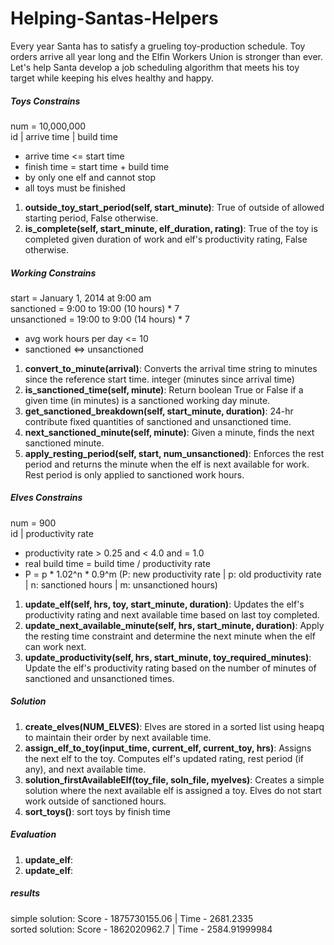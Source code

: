 Helping-Santas-Helpers
======================

Every year Santa has to satisfy a grueling toy-production schedule. Toy orders arrive all year long and the Elfin Workers Union is stronger than ever. Let's help Santa develop a job scheduling algorithm that meets his toy target while keeping his elves healthy and happy.


##### Toys Constrains
num = 10,000,000 <br>
id | arrive time | build time 
 - arrive time <= start time
 - finish time = start time + build time
 - by only one elf and cannot stop
 - all toys must be finished
1. **outside_toy_start_period(self, start_minute)**: True of outside of allowed starting period, False otherwise. 
2. **is_complete(self, start_minute, elf_duration, rating)**: True of the toy is completed given duration of work and elf's productivity rating, False otherwise. 


##### Working Constrains
start = January 1, 2014 at 9:00 am <br>
sanctioned = 9:00 to 19:00 (10 hours) * 7 <br>
unsanctioned = 19:00 to 9:00 (14 hours) * 7 <br>
 - avg work hours per day <= 10
 - sanctioned <=> unsanctioned
1. **convert_to_minute(arrival)**: Converts the arrival time string to minutes since the reference start time. integer (minutes since arrival time)
2. **is_sanctioned_time(self, minute)**: Return boolean True or False if a given time (in minutes) is a sanctioned working day minute.
3. **get_sanctioned_breakdown(self, start_minute, duration)**: 24-hr contribute fixed quantities of sanctioned and unsanctioned time.
4. **next_sanctioned_minute(self, minute)**: Given a minute, finds the next sanctioned minute.
5. **apply_resting_period(self, start, num_unsanctioned)**: Enforces the rest period and returns the minute when the elf is next available for work. Rest period is only applied to sanctioned work hours.


##### Elves Constrains
num = 900 <br>
id | productivity rate
 - productivity rate > 0.25 and < 4.0 and = 1.0
 - real build time = build time / productivity rate
 - P = p * 1.02^n * 0.9^m (P: new productivity rate | p: old productivity rate | n: sanctioned hours | m: unsanctioned hours)
1. **update_elf(self, hrs, toy, start_minute, duration)**: Updates the elf's productivity rating and next available time based on last toy completed.
2. **update_next_available_minute(self, hrs, start_minute, duration)**: Apply the resting time constraint and determine the next minute when the elf can work next.
3. **update_productivity(self, hrs, start_minute, toy_required_minutes)**: Update the elf's productivity rating based on the number of minutes of sanctioned and unsanctioned times.


##### Solution
1. **create_elves(NUM_ELVES)**: Elves are stored in a sorted list using heapq to maintain their order by next available time.
2. **assign_elf_to_toy(input_time, current_elf, current_toy, hrs)**: Assigns the next elf to the toy. Computes elf's updated rating, rest period (if any), and next available time.
3. **solution_firstAvailableElf(toy_file, soln_file, myelves)**: Creates a simple solution where the next available elf is assigned a toy. Elves do not start work outside of sanctioned hours.
4. **sort_toys()**: sort toys by finish time

##### Evaluation
1. **update_elf**:
2. **update_elf**:

##### results
simple solution: Score - 1875730155.06 | Time - 2681.2335 <br>
sorted solution: Score - 1862020962.7 | Time - 2584.91999984



